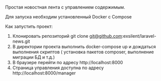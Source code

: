 Простая новостная лента с управлением содержимым.

Для запуска необходим установленный Docker с Compose

Как запустить проект:
1. Клонировать репозиторий
   git clone git@github.com:exsilent/laravel-news.git
2. В директории проекта выполнить docker-compose up и дождаться выполнения скриптов (
    установка пакетов composer, выполнение миграции БД и т.д.) 
3. В браузере перейти по адресу http://localhost:8000
4. Страница управления доступна по адресу http://localhost:8000/manager
